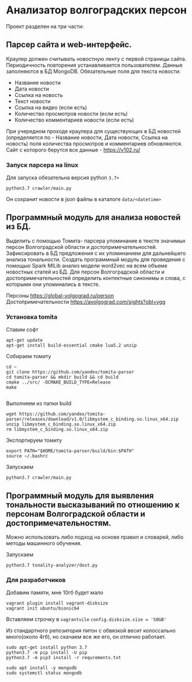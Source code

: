 # Анализатор волгоградских персон
Проект разделен на три части:

## Парсер сайта и web-интерфейс.

Краулер должен считывать новостную ленту с первой 
страницы сайта. Периодичность повторения устанавливается пользователем. Данные 
заполняются в БД MongoDB. 
Обязательные поля для текста новости:
- Название новости
- Дата новости
- Ссылка на новость
- Текст новости
- Ссылка на видео (если есть)
- Количество просмотров новости (если есть)
- Количество комментариев новости (если есть)

При учередном проходе краулера для существующих в БД новостей (определяется по -
Название новости, Дата новости, Ссылка на новость) поля количества просмотров и
комментариев обновляются. \
Сайт с которого берутся все данные - https://v102.ru/

### Запуск парсера на linux

Для запуска обязательна версия python `3.7+`
```
python3.7 crawler/main.py
```

Он сохранит новости в json файлы в каталоге `data/<datetime>`


##  Программный модуль для анализа новостей из БД. 

Выделить с помощью Томита-
парсера упоминание в тексте значимых персон Волгоградской области и
достопримечательностей. Зафиксировать в БД предложения с их упоминанием для
дальнейшего анализа тональности.
Создать программный модуль для проведения с помощью Spark MlLib анализ модели
word2vec на всем объеме новостных статей из БД. Для персон Волгоградской области и
достопримечательностей определить контектные синонимы и слова, с которыми они
упоминались в тексте. 

Персоны https://global-volgograd.ru/person \
Достопримечательности https://avolgograd.com/sights?obl=vgg

### Установка tomita
Ставим софт
```
apt-get update
apt-get install build-essential cmake lua5.2 unzip
```
Собираем томиту
```
cd ~
git clone https://github.com/yandex/tomita-parser
cd tomita-parser && mkdir build && cd build
cmake ../src/ -DCMAKE_BUILD_TYPE=Release
make
    
```
Выполняем из папки build
```  
wget https://github.com/yandex/tomita-parser/releases/download/v1.0/libmystem_c_binding.so.linux_x64.zip
unzip libmystem_c_binding.so.linux_x64.zip
rm libmystem_c_binding.so.linux_x64.zip
```
Экспортируем томиту
```
export PATH="$HOME/tomita-parser/build/bin:$PATH"
source ~/.bashrc
```
Запускаем
```
python3.7 crawler/main.py
```


## Программный модуль для выявления тональности высказываний по отношению к персонам Волгоградской области и достопримечательностям.

Можно использовать либо подход на основе правил и словарей, либо методы машинного
обучения.

Запускаем
```
python3.7 tonality-analyzer/dost.py
```


### Для разработчиков

Добавим памяти, мне 10гб будет мало
```
vagrant plugin install vagrant-disksize
vagrant init ubuntu/bionic64
```
Вставляем строчку в `vagrantvile` `config.disksize.size = '50GB'`

Из стандартного репозитория питон с обвязкой весит колоссально много(около 4гб), но скачаем все же его, он отлично работает.
```
sudo apt-get install python 3.7
python3.7 -m pip install -U pip
python3.7 -m pip3 install -r requrements.txt 

sudo apt install -y mongodb
sudo systemctl status mongodb
```


